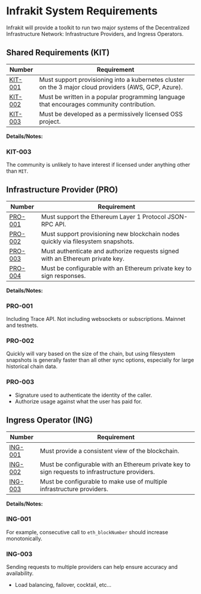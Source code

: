 # Infrakit System Requirements

Infrakit will provide a toolkit to run two major systems of the Decentralized Infrastructure
Network: Infrastructure Providers, and Ingress Operators.

## Shared Requirements (KIT)

| Number  | Requirement |
| ------- | ----------- |
| [KIT-001](#kit-001) | Must support provisioning into a kubernetes cluster on the 3 major cloud providers (AWS, GCP, Azure). |
| [KIT-002](#kit-002) | Must be written in a popular programming language that encourages community contribution. |
| [KIT-003](#kit-003) | Must be developed as a permissively licensed OSS project. |

**Details/Notes:**

### KIT-003

The community is unlikely to have interest if licensed under anything other than `MIT`.

## Infrastructure Provider (PRO)

| Number  | Requirement |
| ------- | ----------- |
| [PRO-001](#pro-001) | Must support the Ethereum Layer 1 Protocol JSON-RPC API. |
| [PRO-002](#pro-002) | Must support provisioning new blockchain nodes quickly via filesystem snapshots. |
| [PRO-003](#pro-003) | Must authenticate and authorize requests signed with an Ethereum private key. |
| [PRO-004](#pro-004) | Must be configurable with an Ethereum private key to sign responses. |

**Details/Notes:**

### PRO-001

Including Trace API. Not including websockets or subscriptions. Mainnet and testnets.

### PRO-002

Quickly will vary based on the size of the chain, but using filesystem snapshots is generally
faster than all other sync options, especially for large historical chain data.

### PRO-003

- Signature used to authenticate the identity of the caller.
- Authorize usage against what the user has paid for.

## Ingress Operator (ING)

| Number  | Requirement |
| ------- | ----------- |
| [ING-001](#ing-001) | Must provide a consistent view of the blockchain. |
| [ING-002](#ing-002) | Must be configurable with an Ethereum private key to sign requests to infrastructure providers. |
| [ING-003](#ing-003) | Must be configurable to make use of multiple infrastructure providers. |

**Details/Notes:**

### ING-001

For example, consecutive call to `eth_blockNumber` should increase monotonically.

### ING-003

Sending requests to multiple providers can help ensure accuracy and availability.

- Load balancing, failover, cocktail, etc...